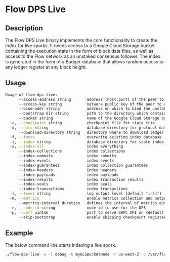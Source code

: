 # Flow DPS Live

## Description

The Flow DPS Live binary implements the core functionality to create the index for live sporks.
It needs access to a Google Cloud Storage bucket containing the execution state in the form of block data files, as well as access to the Flow network as an unstaked consensus follower.
The index is generated in the form of a Badger database that allows random access to any ledger register at any block height.

## Usage

```sh
Usage of flow-dps-live:
      --access-address string       address (host:port) of the peer to connect to
      --access-key string           network public key of the peer to connect to
      --bind-addr string            address on which to bind the unstaked consensus follower (default "127.0.0.1:5006")
      --bootstrap-dir string        path to the directory which contains bootstrap data
      --bucket string               name of the Google Cloud Storage bucket which contains the block data
  -c, --checkpoint string           checkpoint file for state trie
  -d, --data string                 database directory for protocol data
      --download-directory string   directory where to download ledger WAL checkpoints
  -f, --force                       overwrite existing index database
  -i, --index string                database directory for state index (default "index")
  -a, --index-all                   index everything
      --index-collections           index collections
      --index-commits               index commits
      --index-events                index events
      --index-guarantees            index collection guarantees
      --index-headers               index headers
      --index-payloads              index payloads
      --index-results               index transaction results
      --index-seals                 index seals
      --index-transactions          index transactions
  -l, --level string                log output level (default "info")
  -m, --metrics                     enable metrics collection and output
      --metrics-interval duration   defines the interval of metrics output to log (default 5m0s)
  -n, --node-id string              node id to use for the DPS
  -p, --port uint16                 port to serve GRPC API on (default 5005)
      --skip-bootstrap              enable skipping checkpoint register payloads indexing
```

## Example

The below command line starts indexing a live spork.

```sh
./flow-dps-live -a -l debug -b myGCSBucketName -r us-west-2 -c /var/flow/bootstrap/root.checkpoint -i /var/flow/data/index
```
